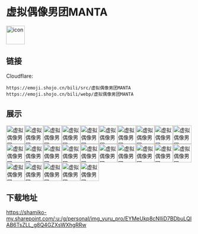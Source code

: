 # 虚拟偶像男团MANTA
<img src="https://emoji.shojo.cn/bili/src/虚拟偶像男团MANTA/icon.png" width="50" height="50" alt="icon">

## 链接
Cloudflare:
```
https://emoji.shojo.cn/bili/src/虚拟偶像男团MANTA
https://emoji.shojo.cn/bili/webp/虚拟偶像男团MANTA
```
## 展示
<img src="https://emoji.shojo.cn/bili/src/虚拟偶像男团MANTA/虚拟偶像男团MANTA-搬砖.png" width="50" height="50" alt="虚拟偶像男团MANTA-搬砖"><img src="https://emoji.shojo.cn/bili/src/虚拟偶像男团MANTA/虚拟偶像男团MANTA-悲伤.png" width="50" height="50" alt="虚拟偶像男团MANTA-悲伤"><img src="https://emoji.shojo.cn/bili/src/虚拟偶像男团MANTA/虚拟偶像男团MANTA-贝斯笑话.png" width="50" height="50" alt="虚拟偶像男团MANTA-贝斯笑话"><img src="https://emoji.shojo.cn/bili/src/虚拟偶像男团MANTA/虚拟偶像男团MANTA-不愧是我.png" width="50" height="50" alt="虚拟偶像男团MANTA-不愧是我"><img src="https://emoji.shojo.cn/bili/src/虚拟偶像男团MANTA/虚拟偶像男团MANTA-沉思.png" width="50" height="50" alt="虚拟偶像男团MANTA-沉思"><img src="https://emoji.shojo.cn/bili/src/虚拟偶像男团MANTA/虚拟偶像男团MANTA-点赞.png" width="50" height="50" alt="虚拟偶像男团MANTA-点赞"><img src="https://emoji.shojo.cn/bili/src/虚拟偶像男团MANTA/虚拟偶像男团MANTA-都不学习吗.png" width="50" height="50" alt="虚拟偶像男团MANTA-都不学习吗"><img src="https://emoji.shojo.cn/bili/src/虚拟偶像男团MANTA/虚拟偶像男团MANTA-服了.png" width="50" height="50" alt="虚拟偶像男团MANTA-服了"><img src="https://emoji.shojo.cn/bili/src/虚拟偶像男团MANTA/虚拟偶像男团MANTA-干杯.png" width="50" height="50" alt="虚拟偶像男团MANTA-干杯"><img src="https://emoji.shojo.cn/bili/src/虚拟偶像男团MANTA/虚拟偶像男团MANTA-乖巧.png" width="50" height="50" alt="虚拟偶像男团MANTA-乖巧"><img src="https://emoji.shojo.cn/bili/src/虚拟偶像男团MANTA/虚拟偶像男团MANTA-晦气.png" width="50" height="50" alt="虚拟偶像男团MANTA-晦气"><img src="https://emoji.shojo.cn/bili/src/虚拟偶像男团MANTA/虚拟偶像男团MANTA-火钳刘明.png" width="50" height="50" alt="虚拟偶像男团MANTA-火钳刘明"><img src="https://emoji.shojo.cn/bili/src/虚拟偶像男团MANTA/虚拟偶像男团MANTA-继续啊哥哥.png" width="50" height="50" alt="虚拟偶像男团MANTA-继续啊哥哥"><img src="https://emoji.shojo.cn/bili/src/虚拟偶像男团MANTA/虚拟偶像男团MANTA-没钱.png" width="50" height="50" alt="虚拟偶像男团MANTA-没钱"><img src="https://emoji.shojo.cn/bili/src/虚拟偶像男团MANTA/虚拟偶像男团MANTA-拿捏鸟.png" width="50" height="50" alt="虚拟偶像男团MANTA-拿捏鸟"><img src="https://emoji.shojo.cn/bili/src/虚拟偶像男团MANTA/虚拟偶像男团MANTA-您这边请.png" width="50" height="50" alt="虚拟偶像男团MANTA-您这边请"><img src="https://emoji.shojo.cn/bili/src/虚拟偶像男团MANTA/虚拟偶像男团MANTA-收藏.png" width="50" height="50" alt="虚拟偶像男团MANTA-收藏"><img src="https://emoji.shojo.cn/bili/src/虚拟偶像男团MANTA/虚拟偶像男团MANTA-说笑了.png" width="50" height="50" alt="虚拟偶像男团MANTA-说笑了"><img src="https://emoji.shojo.cn/bili/src/虚拟偶像男团MANTA/虚拟偶像男团MANTA-送花.png" width="50" height="50" alt="虚拟偶像男团MANTA-送花"><img src="https://emoji.shojo.cn/bili/src/虚拟偶像男团MANTA/虚拟偶像男团MANTA-天若有情.png" width="50" height="50" alt="虚拟偶像男团MANTA-天若有情"><img src="https://emoji.shojo.cn/bili/src/虚拟偶像男团MANTA/虚拟偶像男团MANTA-投币.png" width="50" height="50" alt="虚拟偶像男团MANTA-投币"><img src="https://emoji.shojo.cn/bili/src/虚拟偶像男团MANTA/虚拟偶像男团MANTA-压力山大.png" width="50" height="50" alt="虚拟偶像男团MANTA-压力山大"><img src="https://emoji.shojo.cn/bili/src/虚拟偶像男团MANTA/虚拟偶像男团MANTA-养身.png" width="50" height="50" alt="虚拟偶像男团MANTA-养身"><img src="https://emoji.shojo.cn/bili/src/虚拟偶像男团MANTA/虚拟偶像男团MANTA-元气.png" width="50" height="50" alt="虚拟偶像男团MANTA-元气"><img src="https://emoji.shojo.cn/bili/src/虚拟偶像男团MANTA/虚拟偶像男团MANTA-炸厨房.png" width="50" height="50" alt="虚拟偶像男团MANTA-炸厨房">

## 下载地址

https://shamiko-my.sharepoint.com/:u:/g/personal/img_yuru_pro/EYMeUkp8cNlIiD7BDbuLQIAB6TsZLL_g8Q4GZXsWXhgRRw